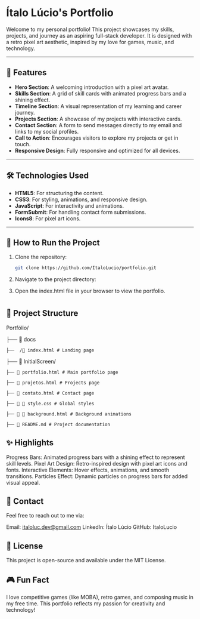 # Ítalo Lúcio's Portfolio

Welcome to my personal portfolio! This project showcases my skills, projects, and journey as an aspiring full-stack developer. It is designed with a retro pixel art aesthetic, inspired by my love for games, music, and technology.

---

## 🌟 Features

- **Hero Section**: A welcoming introduction with a pixel art avatar.
- **Skills Section**: A grid of skill cards with animated progress bars and a shining effect.
- **Timeline Section**: A visual representation of my learning and career journey.
- **Projects Section**: A showcase of my projects with interactive cards.
- **Contact Section**: A form to send messages directly to my email and links to my social profiles.
- **Call to Action**: Encourages visitors to explore my projects or get in touch.
- **Responsive Design**: Fully responsive and optimized for all devices.

---

## 🛠️ Technologies Used

- **HTML5**: For structuring the content.
- **CSS3**: For styling, animations, and responsive design.
- **JavaScript**: For interactivity and animations.
- **FormSubmit**: For handling contact form submissions.
- **Icons8**: For pixel art icons.

---

## 🚀 How to Run the Project

1. Clone the repository:
   ```bash
   git clone https://github.com/ItaloLucio/portfolio.git

2. Navigate to the project directory:

3. Open the index.html file in your browser to view the portfolio.

#

## 📂 Project Structure

Portfólio/ 

├── 📁 docs
  
    ├──  /📄 index.html # Landing page

├── 📁 InitialScreen/
    
    ├── 📄 portfolio.html # Main portfolio page

    ├── 🔗 projetos.html # Projects page

    ├── 🔗 contato.html # Contact page

    ├── 🎨 🔗 style.css # Global styles

    ├── 🌌 🔗 background.html # Background animations

    ├── 📖 README.md # Project documentation


## ✨ Highlights
Progress Bars: Animated progress bars with a shining effect to represent skill levels.
Pixel Art Design: Retro-inspired design with pixel art icons and fonts.
Interactive Elements: Hover effects, animations, and smooth transitions.
Particles Effect: Dynamic particles on progress bars for added visual appeal.


## 📧 Contact
Feel free to reach out to me via:

Email: italoluc.dev@gmail.com
LinkedIn: Ítalo Lúcio
GitHub: ItaloLucio


## 📝 License
This project is open-source and available under the MIT License.

## 🎮 Fun Fact
I love competitive games (like MOBA), retro games, and composing music in my free time. This portfolio reflects my passion for creativity and technology!

